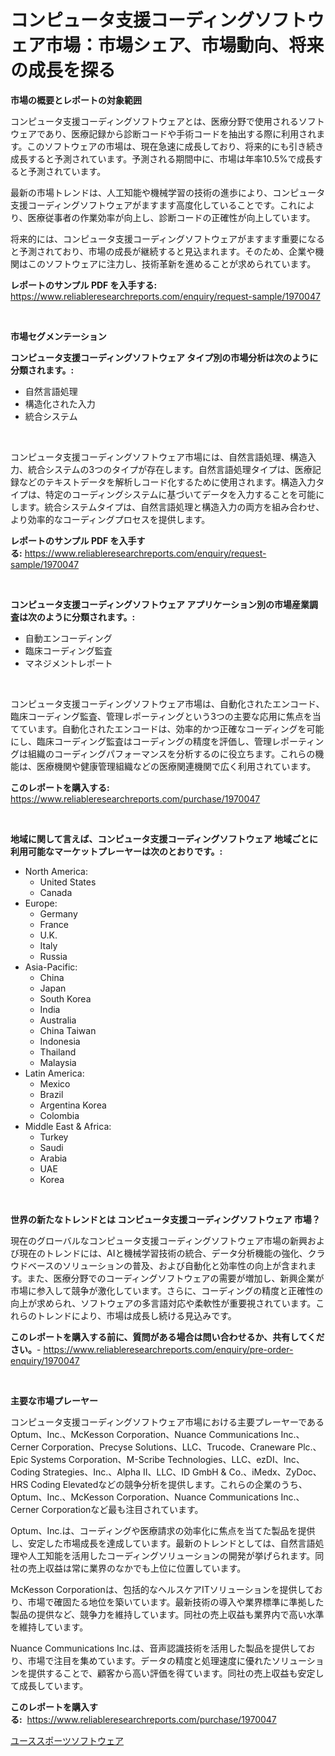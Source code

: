 <p><h1>コンピュータ支援コーディングソフトウェア市場：市場シェア、市場動向、将来の成長を探る</h1></p><p><strong>市場の概要とレポートの対象範囲</strong></p>
<p><p>コンピュータ支援コーディングソフトウェアとは、医療分野で使用されるソフトウェアであり、医療記録から診断コードや手術コードを抽出する際に利用されます。このソフトウェアの市場は、現在急速に成長しており、将来的にも引き続き成長すると予測されています。予測される期間中に、市場は年率10.5%で成長すると予測されています。</p><p>最新の市場トレンドは、人工知能や機械学習の技術の進歩により、コンピュータ支援コーディングソフトウェアがますます高度化していることです。これにより、医療従事者の作業効率が向上し、診断コードの正確性が向上しています。</p><p>将来的には、コンピュータ支援コーディングソフトウェアがますます重要になると予測されており、市場の成長が継続すると見込まれます。そのため、企業や機関はこのソフトウェアに注力し、技術革新を進めることが求められています。</p></p>
<p><strong>レポートのサンプル PDF を入手する:</strong> <a href="https://www.reliableresearchreports.com/enquiry/request-sample/1970047">https://www.reliableresearchreports.com/enquiry/request-sample/1970047</a></p>
<p>&nbsp;</p>
<p><strong>市場セグメンテーション</strong></p>
<p><strong>コンピュータ支援コーディングソフトウェア タイプ別の市場分析は次のように分類されます。:</strong></p>
<p><ul><li>自然言語処理</li><li>構造化された入力</li><li>統合システム</li></ul></p>
<p>&nbsp;</p>
<p><p>コンピュータ支援コーディングソフトウェア市場には、自然言語処理、構造入力、統合システムの3つのタイプが存在します。自然言語処理タイプは、医療記録などのテキストデータを解析しコード化するために使用されます。構造入力タイプは、特定のコーディングシステムに基づいてデータを入力することを可能にします。統合システムタイプは、自然言語処理と構造入力の両方を組み合わせ、より効率的なコーディングプロセスを提供します。</p></p>
<p><strong>レポートのサンプル PDF を入手する:</strong>&nbsp;<a href="https://www.reliableresearchreports.com/enquiry/request-sample/1970047">https://www.reliableresearchreports.com/enquiry/request-sample/1970047</a></p>
<p>&nbsp;</p>
<p><strong> コンピュータ支援コーディングソフトウェア アプリケーション別の市場産業調査は次のように分類されます。:</strong></p>
<p><ul><li>自動エンコーディング</li><li>臨床コーディング監査</li><li>マネジメントレポート</li></ul></p>
<p>&nbsp;</p>
<p><p>コンピュータ支援コーディングソフトウェア市場は、自動化されたエンコード、臨床コーディング監査、管理レポーティングという3つの主要な応用に焦点を当てています。自動化されたエンコードは、効率的かつ正確なコーディングを可能にし、臨床コーディング監査はコーディングの精度を評価し、管理レポーティングは組織のコーディングパフォーマンスを分析するのに役立ちます。これらの機能は、医療機関や健康管理組織などの医療関連機関で広く利用されています。</p></p>
<p><strong>このレポートを購入する:</strong>&nbsp; <a href="https://www.reliableresearchreports.com/purchase/1970047">https://www.reliableresearchreports.com/purchase/1970047</a></p>
<p>&nbsp;</p>
<p><strong>地域に関して言えば、コンピュータ支援コーディングソフトウェア 地域ごとに利用可能なマーケットプレーヤーは次のとおりです。:</strong></p>
<p><ul>
    <li>
        North America:
        <ul>
            <li>United States</li>
            <li>Canada</li>
        </ul>
    </li>
    <li>
        Europe:
        <ul>
            <li>Germany</li>
            <li>France</li>
            <li>U.K.</li>
            <li>Italy</li>
            <li>Russia</li>
        </ul>
    </li>
    <li>
        Asia-Pacific:
        <ul>
            <li>China</li>
            <li>Japan</li>
            <li>South Korea</li>
            <li>India</li>
            <li>Australia</li>
            <li>China Taiwan</li>
            <li>Indonesia</li>
            <li>Thailand</li>
            <li>Malaysia</li>
        </ul>
    </li>
    <li>
        Latin America:
        <ul>
            <li>Mexico</li>
            <li>Brazil</li>
            <li>Argentina Korea</li>
            <li>Colombia</li>
        </ul>
    </li>
    <li>
        Middle East & Africa:
        <ul>
            <li>Turkey</li>
            <li>Saudi</li>
            <li>Arabia</li>
            <li>UAE</li>
            <li>Korea</li>
        </ul>
    </li>
    </ul></p>
<p>&nbsp;</p>
<p><strong>世界の新たなトレンドとは コンピュータ支援コーディングソフトウェア 市場？</strong></p>
<p><p>現在のグローバルなコンピュータ支援コーディングソフトウェア市場の新興および現在のトレンドには、AIと機械学習技術の統合、データ分析機能の強化、クラウドベースのソリューションの普及、および自動化と効率性の向上が含まれます。また、医療分野でのコーディングソフトウェアの需要が増加し、新興企業が市場に参入して競争が激化しています。さらに、コーディングの精度と正確性の向上が求められ、ソフトウェアの多言語対応や柔軟性が重要視されています。これらのトレンドにより、市場は成長し続ける見込みです。</p></p>
<p><strong>このレポートを購入する前に、質問がある場合は問い合わせるか、共有してください。</strong>- <a href="https://www.reliableresearchreports.com/enquiry/pre-order-enquiry/1970047">https://www.reliableresearchreports.com/enquiry/pre-order-enquiry/1970047</a></p>
<p>&nbsp;</p>
<p><strong>主要な市場プレーヤー</strong></p>
<p><p>コンピュータ支援コーディングソフトウェア市場における主要プレーヤーであるOptum、Inc.、McKesson Corporation、Nuance Communications Inc.、Cerner Corporation、Precyse Solutions、LLC、Trucode、Craneware Plc.、Epic Systems Corporation、M-Scribe Technologies、LLC、ezDI、Inc、Coding Strategies、Inc.、Alpha II、LLC、ID GmbH & Co.、iMedx、ZyDoc、HRS Coding Elevatedなどの競争分析を提供します。これらの企業のうち、Optum、Inc.、McKesson Corporation、Nuance Communications Inc.、Cerner Corporationなど最も注目されています。</p><p>Optum、Inc.は、コーディングや医療請求の効率化に焦点を当てた製品を提供し、安定した市場成長を達成しています。最新のトレンドとしては、自然言語処理や人工知能を活用したコーディングソリューションの開発が挙げられます。同社の売上収益は常に業界のなかでも上位に位置しています。</p><p>McKesson Corporationは、包括的なヘルスケアITソリューションを提供しており、市場で確固たる地位を築いています。最新技術の導入や業界標準に準拠した製品の提供など、競争力を維持しています。同社の売上収益も業界内で高い水準を維持しています。</p><p>Nuance Communications Inc.は、音声認識技術を活用した製品を提供しており、市場で注目を集めています。データの精度と処理速度に優れたソリューションを提供することで、顧客から高い評価を得ています。同社の売上収益も安定して成長しています。</p></p>
<p><strong>このレポートを購入する:</strong>&nbsp;&nbsp;<a href="https://www.reliableresearchreports.com/purchase/1970047">https://www.reliableresearchreports.com/purchase/1970047</a></p>
<p><p><a href="https://github.com/mohamedbakry57/Market-Research-Report-List-3/blob/main/566513711195.md">ユーススポーツソフトウェア</a></p></p>